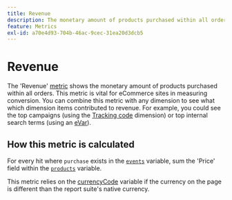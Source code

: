 ```yaml
---
title: Revenue
description: The monetary amount of products purchased within all orders.
feature: Metrics
exl-id: a70e4d93-704b-46ac-9cec-31ea20d3dcb5
---
```

# Revenue

The 'Revenue' [metric](overview.md) shows the monetary amount of products purchased within all orders. This metric is vital for eCommerce sites in measuring conversion. You can combine this metric with any dimension to see what which dimension items contributed to revenue. For example, you could see the top campaigns (using the [Tracking code](../dimensions/tracking-code.md) dimension) or top internal search terms (using an [eVar](../dimensions/evar.md)).

## How this metric is calculated

For every hit where `purchase` exists in the [`events`](/help/implement/vars/page-vars/events/event-purchase.md) variable, sum the 'Price' field within the [`products`](/help/implement/vars/page-vars/products.md) variable.

This metric relies on the [currencyCode](/help/implement/vars/config-vars/currencycode.md) variable if the currency on the page is different than the report suite's native currency.
